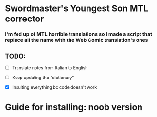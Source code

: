 # Swordmaster's Youngest Son MTL corrector
### I'm fed up of MTL horrible translations so I made a script that replace all the name with the Web Comic translation's ones
## TODO:
- [ ] Translate notes from Italian to English
- [ ] Keep updating the "dictionary"
- [X] Insulting everything bc code doesn't work 


# Guide for installing: noob version
